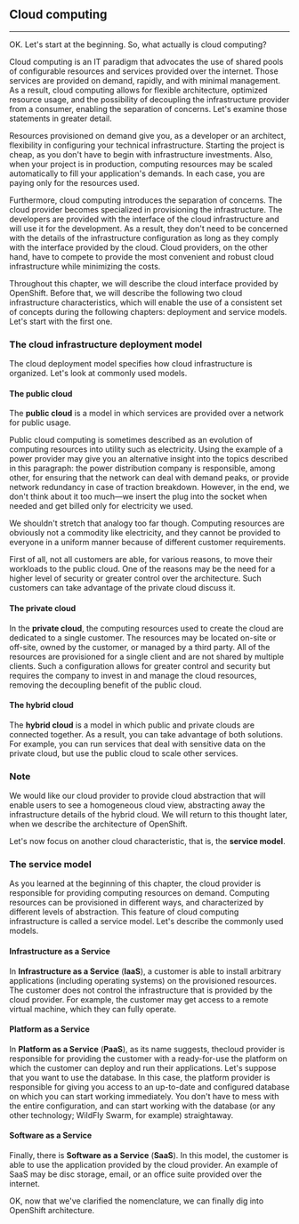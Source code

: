 Cloud computing
---------------

* * * * *

OK. Let's start at the beginning. So, what actually is cloud computing?

Cloud computing is an IT paradigm that advocates the use of shared pools
of configurable resources and services provided over the internet. Those
services are provided on demand, rapidly, and with minimal management.
As a result, cloud computing allows for flexible architecture, optimized
resource usage, and the possibility of decoupling the infrastructure
provider from a consumer, enabling the separation of concerns. Let's
examine those statements in greater detail.

Resources provisioned on demand give you, as a developer or an
architect, flexibility in configuring your technical infrastructure.
Starting the project is cheap, as you don't have to begin with
infrastructure investments. Also, when your project is in production,
computing resources may be scaled automatically to fill your
application's demands. In each case, you are paying only for the
resources used.

Furthermore, cloud computing introduces the separation of concerns. The
cloud provider becomes specialized in provisioning the infrastructure.
The developers are provided with the interface of the cloud
infrastructure and will use it for the development. As a result, they
don't need to be concerned with the details of the infrastructure
configuration as long as they comply with the interface provided by the
cloud. Cloud providers, on the other hand, have to compete to provide
the most convenient and robust cloud infrastructure while minimizing the
costs.

Throughout this chapter, we will describe the cloud interface provided
by OpenShift. Before that, we will describe the following two cloud
infrastructure characteristics, which will enable the use of a
consistent set of concepts during the following chapters: deployment and
service models. Let's start with the first one.

### The cloud infrastructure deployment model

The cloud deployment model specifies how cloud infrastructure is
organized. Let's look at commonly used models.

#### The public cloud

The **public cloud** is a model in which services are provided over a
network for public usage.

Public cloud computing is sometimes described as an evolution of
computing resources into utility such as electricity. Using the example
of a power provider may give you an alternative insight into the topics
described in this paragraph: the power distribution company is
responsible, among other, for ensuring that the network can deal with
demand peaks, or provide network redundancy in case of traction
breakdown. However, in the end, we don't think about it too much—we
insert the plug into the socket when needed and get billed only for
electricity we used.

We shouldn't stretch that analogy too far though. Computing resources
are obviously not a commodity like electricity, and they cannot be
provided to everyone in a uniform manner because of different customer
requirements.

First of all, not all customers are able, for various reasons, to move
their workloads to the public cloud. One of the reasons may be the need
for a higher level of security or greater control over the architecture.
Such customers can take advantage of the private cloud discuss it.

#### The private cloud

In the **private cloud**, the computing resources used to create the
cloud are dedicated to a single customer. The resources may be located
on-site or off-site, owned by the customer, or managed by a third party.
All of the resources are provisioned for a single client and are not
shared by multiple clients. Such a configuration allows for greater
control and security but requires the company to invest in and manage
the cloud resources, removing the decoupling benefit of the public
cloud.

#### The hybrid cloud

The **hybrid cloud** is a model in which public and private clouds are
connected together. As a result, you can take advantage of both
solutions. For example, you can run services that deal with sensitive
data on the private cloud, but use the public cloud to scale other
services.

### Note

We would like our cloud provider to provide cloud abstraction that will
enable users to see a homogeneous cloud view, abstracting away the
infrastructure details of the hybrid cloud. We will return to this
thought later, when we describe the architecture of OpenShift.

Let's now focus on another cloud characteristic, that is, the **service
model**.

### The service model

As you learned at the beginning of this chapter, the cloud provider is
responsible for providing computing resources on demand. Computing
resources can be provisioned in different ways, and characterized by
different levels of abstraction. This feature of cloud computing
infrastructure is called a service model. Let's describe the commonly
used models.

#### Infrastructure as a Service

In **Infrastructure as a Service** (**IaaS**), a customer is able to
install arbitrary applications (including operating systems) on the
provisioned resources. The customer does not control the infrastructure
that is provided by the cloud provider. For example, the customer may
get access to a remote virtual machine, which they can fully operate.

#### Platform as a Service

In **Platform as a Service** (**PaaS**), as its name suggests, thecloud
provider is responsible for providing the customer with a ready-for-use
the platform on which the customer can deploy and run their
applications. Let's suppose that you want to use the database. In this
case, the platform provider is responsible for giving you access to an
up-to-date and configured database on which you can start working
immediately. You don't have to mess with the entire configuration, and
can start working with the database (or any other technology; WildFly
Swarm, for example) straightaway.

#### Software as a Service

Finally, there is **Software as a Service** (**SaaS**). In this model,
the customer is able to use the application provided by the cloud
provider. An example of SaaS may be disc storage, email, or an office
suite provided over the internet.

OK, now that we've clarified the nomenclature, we can finally dig into
OpenShift architecture.
